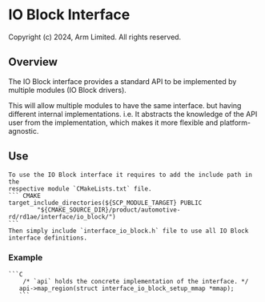 # IO Block Interface

Copyright (c) 2024, Arm Limited. All rights reserved.

## Overview
The IO Block interface provides a standard API to be implemented by multiple
modules (IO Block drivers).

This will allow multiple modules to have the same interface.
but having different internal implementations.
i.e. It abstracts the knowledge of the API user from the implementation,
    which makes it more flexible and platform-agnostic.

## Use
    To use the IO Block interface it requires to add the include path in the
    respective module `CMakeLists.txt` file.
    ``` CMAKE
    target_include_directories(${SCP_MODULE_TARGET} PUBLIC
            "${CMAKE_SOURCE_DIR}/product/automotive-rd/rd1ae/interface/io_block/")
    ```
    Then simply include `interface_io_block.h` file to use all IO Block
    interface definitions.

### Example
    ```C
        /* `api` holds the concrete implementation of the interface. */
       api->map_region(struct interface_io_block_setup_mmap *mmap);
       ```
